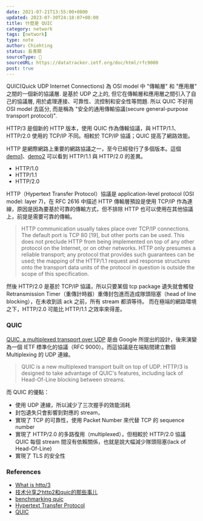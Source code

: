 ```yaml
---
date: 2021-07-21T13:55:00+0800
updated: 2023-07-30T24:18:07+08:00
title: 什麼是 QUIC
category: network
tags: [network]
type: note
author: Chiehting
status: 長青期
sourceType: 📜️
sourceURL: https://datatracker.ietf.org/doc/html/rfc9000
post: true
---
```


QUIC(Quick UDP Internet Connections) 為 OSI model 中 "傳輸層" 和 "應用層" 之間的一個新的協議層. 是基於 UDP 之上的, 但它在傳輸層和應用層之間引入了自己的協議層, 用於處理連接、可靠性、流控制和安全性等問題. 所以 QUIC 不好用 OSI model 去區分, 而是稱為 "安全的通用傳輸協議(secure general-purpose transport protocol)".

<!--more-->

HTTP/3 是個新的 HTTP 版本，使用 QUIC 作為傳輸協議，與 HTTP/1.1、HTTP/2.0 使用的 TCP/IP 不同。相較於 TCP/IP 協議；QUIC 提高了網路效能。

HTTP 是網際網路上重要的網路協議之一，至今已經發行了多個版本。這個 [demo1](https://http2.akamai.com/demo)、[demo2](http://www.http2demo.io/) 可以看到 HTTP/1.1 與 HTTP/2.0 的差異。

* HTTP/1.0
* HTTP/1.1
* HTTP/2.0

HTTP（Hypertext Transfer Protocol）協議是 application-level protocol (OSI model: layer 7)，在 RFC 2616 中描述 HTTP 傳輸層預設是使用 TCP/IP 作為連線，原因是因為要基於可靠的傳輸方式，但不排除 HTTP 也可以使用在其他協議上，前提是需要可靠的傳輸。

>HTTP communication usually takes place over TCP/IP connections. The
default port is TCP 80 [19], but other ports can be used. This does
not preclude HTTP from being implemented on top of any other protocol
on the Internet, or on other networks. HTTP only presumes a reliable
transport; any protocol that provides such guarantees can be used;
the mapping of the HTTP/1.1 request and response structures onto the
transport data units of the protocol in question is outside the scope
of this specification.

然後 HTTP/2.0 是基於 TCP/IP 協議，所以只要某個 tcp package 遺失就會觸發 Retransmission Timer（重傳計時器）重傳封包進而造成隊頭阻塞（head of line blocking），在未收到該 ack 之前，所有 stream 都須等待。
而在極端的網路環境之下，HTTP/2.0 可能比 HTTP/1.1 之效率來得差。

### QUIC

[QUIC, a multiplexed transport over UDP](https://www.chromium.org/quic/) 是由 Google 所提出的設計，後來演變為一個 IETF 標準化的協議（RFC 9000）。而這協議是在端點間建立數個 Multiplexing 的 UDP 連線。

>QUIC is a new multiplexed transport built on top of UDP.  HTTP/3 is designed to take advantage of QUIC's features, including lack of Head-Of-Line blocking between streams.

而 QUIC 的優點：

* 使用 UDP 連線，所以減少了三次握手的效能消耗
* 封包遺失只會影響到對應的 stream，
* 實現了 TCP 的可靠性，使用 Packet Number 來代替 TCP 的 sequence number
* 實現了 HTTP/2.0 的多路復用（multiplexed），但相較於 HTTP/2.0 協議 QUIC 每個 stream 間沒有依賴關係，也就是說大幅減少隊頭阻塞(lack of Head-Of-Line)
* 實現了 TLS 的安全性

### References

* [What is http/3](https://javascript.plainenglish.io/what-is-http-3-and-why-does-it-matter-cb7d7b4b600f)
* [技术分享之http2和quic的那些事儿](http://xiaorui.cc/archives/6117)
* [benchmarking quic](https://medium.com/@the.real.yushuf/benchmarking-quic-1fd043e944c7)
* [Hypertext Transfer Protocol](https://datatracker.ietf.org/doc/html/rfc2616)
* [QUIC](https://www.chromium.org/quic)
